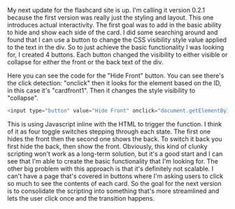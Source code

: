 My next update for the flashcard site is up. I'm calling it version 0.2.1 because the first version was really just the styling and layout. This one introduces actual interactivity. The first goal was to add in the basic ability to hide and show each side of the card. I did some searching around and found that I can use a button to change the CSS visibility style value applied to the text in the div. So to just achieve the basic functionality I was looking for, I created 4 buttons. Each button changed the visibility to either visible or collapse for either the front or the back text of the div.

Here you can see the code for the "Hide Front" button. You can see there's the click detection: "onclick" then it looks for the element based on the ID, in this case it's "cardfront1". Then it changes the style visibility to "collapse".

```Javascript
<input type="button" value="Hide Front" onclick="document.getElementById('cardfront1').style.visibility='collapse'">
```

This is using Javascript inline with the HTML to trigger the function. I think of it as four toggle switches stepping through each state. The first one hides the front then the second one shows the back. To switch it back you first hide the back, then show the front. Obviously, this kind of clunky scripting won't work as a long-term solution, but it's a good start and I can see that I'm able to create the basic functionality that I'm looking for. The other big problem with this approach is that it's definitely not scalable. I can't have a page that's covered in buttons where I'm asking users to click so much to see the contents of each card. So the goal for the next version is to consolidate the scripting into something that's more streamlined and lets the user click once and the transition happens.
